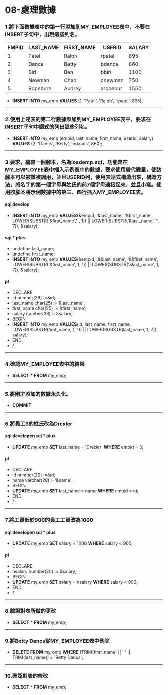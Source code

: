 # 08-處理數據
### 1.將下面數據表中的第一行添加到MY_EMPLOYEE表中，不要在INSERT子句中，出現這些列名。
| EMPID | LAST_NAME | FIRST_NAME | USERID   | SALARY |
| ----- | --------- | ---------- | -------- | ------ |
| 1     | Patel	    | Ralph      | rpatel   | 895    |
| 2     | Dancs	    | Betty      | bdancs   | 860    |
| 3     | Biri      | Ben        | bbiri    | 1100   |
| 4     | Newman    | Chad       | cnewman  | 750    |
| 5     | Ropeburn  | Audrey     | aropebur | 1550   |
- **INSERT INTO** my_emp **VALUES** (1, 'Patel', 'Ralph', 'rpatel', 895);
---
### 2.使用上述表的第二行數據添加到MY_EMPLOYEE表中，要求在INSERT子句中顯式的列出這些列名。
- **INSERT INTO** my_emp (empid, last_name, first_name, userid, salary) **VALUES** (2, 'Dancs', 'Betty', 'bdancs', 860);
---
### 3.要求，編寫一個腳本，名為loademp.sql，功能是在MY_EMPLOYEE表中插入示例表中的數據，要求使用替代變量，使該腳本可以被重複調用，並且USERID列，使用表達式構造出來，構造方法，將名字的第一個字母與姓氏的前7個字母連接起來，並且小寫。使用該腳本將示例數據中的第三、四行插入MY_EMPLOYEE表。
#### sql develop
- **INSERT INTO** my_emp **VALUES**(&empid, '&last_name', '&first_name', LOWER(SUBSTR('&first_name',1 , 1)) || LOWER(SUBSTR('&last_name', 1, 7)), &salary);
#### sql * plus
- undefine last_name;
- undefine first_name;
- **INSERT INTO** my_emp **VALUES**(&empid, '&&last_name', '&&first_name', LOWER(SUBSTR('&first_name', 1, 1)) || LOWER(SUBSTR('&last_name', 1, 7)), &salary);
#### pl
- DECLARE
- id number(38) :=&id;
- last_name char(25) :='&last_name';
- first_name char(25) :='&first_name';
- salary number(38) :=&salary;
- BEGIN
- **INSERT INTO** my_emp **VALUES**(id, last_name, first_name, LOWER(SUBSTR(first_name, 1, 1)) || LOWER(SUBSTR(last_name, 1, 7)), salary);
- END;
- /
---
### 4.確認MY_EMPLOYEE表中的結果
- **SELECT** * **FROM** my_emp;
---
### 5.將剛才添加的數據永久化。
- **COMMIT**
---
### 6.將員工3的姓氏改為Drexler
#### sql developer/sql * plus
- **UPDATE** my_emp **SET** last_name = 'Drexler' **WHERE** empid = 3;
#### pl
- DECLARE
- id number(20) :=&id;
- name varchar(20) :='&name';
- BEGIN
- **UPDATE** my_emp **SET** last_name = name **WHERE** empid = id;
- END;
- /
---
### 7.將工資低於900的員工工資改為1000
#### sql developer/sql * plus
- **UPDATE** my_emp **SET** salary = 1000 **WHERE** salary < 900;
#### pl
- DECLARE
- nsalary number(20) := &salary;
- BEGIN
- **UPDATE** my_emp **SET** salary = nsalary **WHERE** salary < 900;
- END;
- /
---
### 8.驗證對表所做的更改
- **SELECT** * **FROM** my_emp; 
---
### 9.將Betty Dancs從MY_EMPLOYEE表中刪除
- **DELETE** **FROM** my_emp **WHERE** (TRIM(first_name) || ' ' || TRIM(last_name)) = 'Betty Dancs';
---
### 10.確認對表的修改
- **SELECT** * **FROM** my_emp;
